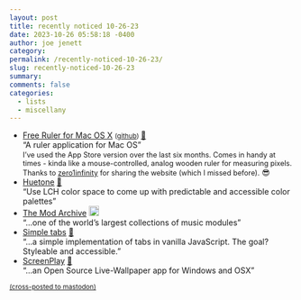 ```yaml
---
layout: post
title: recently noticed 10-26-23
date: 2023-10-26 05:58:18 -0400
author: joe jenett
category: 
permalink: /recently-noticed-10-26-23/
slug: recently-noticed-10-26-23
summary: 
comments: false
categories:
  - lists
  - miscellany
---
```

<ul class="links">
	<li><a title="Free Ruler for Mac OS X" href="https://www.pascal.com/freeruler/">Free Ruler for Mac OS X</a> <small>(<a href="https://github.com/pascalpp/FreeRuler">github</a>) </small><a href="https://pinboard.in/u:zero1infinity">📌</a><br>“A ruler application for Mac OS”<br><span style="font-size:.9em;">I’ve used the App Store version over the last six months. Comes in handy at times - kinda like a mouse-controlled, analog wooden ruler for measuring pixels. Thanks to <a href="https://pinboard.in/u:zero1infinity">zero1infinity</a> for sharing the website (which I missed before).</span> 😎</li>
	<li><a title="Huetone" href="https://huetone.ardov.me/">Huetone</a> <a href="https://pinboard.in/u:kristofger">📌</a><br>“Use LCH color space to come up with predictable and accessible color palettes”</li>
	<li><a title="The Mod Archive v4.0b - A distinctive collection of modules " href="https://modarchive.org/">The Mod Archive</a> <a class="normaltext" title="source" href="https://rowans.blog/"><img src="https://iwebthings.joejenett.com/images/left-arrow.png" alt="" width="18"></a><br>“...one of the world’s largest collections of music modules”</li>
	<li><a title="Simple tabs" href="https://www.mayank.co/blog/tabs/">Simple tabs</a> <a href="https://pinboard.in/u:thulstrup">📌</a><br>“...a simple implementation of tabs in vanilla JavaScript. The goal? Styleable and accessible.”</li>
	<li><a title="ScreenPlay - Free Open Source Wallpaper, Widgets & Wallpaper Engine" href="https://screen-play.app/">ScreenPlay</a> <a href="https://pinboard.in/u:devnall">📌</a><br>“...an Open Source Live-Wallpaper app for Windows and OSX”</li>
</ul>
<a href="https://brid.gy/publish/mastodon"><small>(cross-posted to mastodon)</small></a>